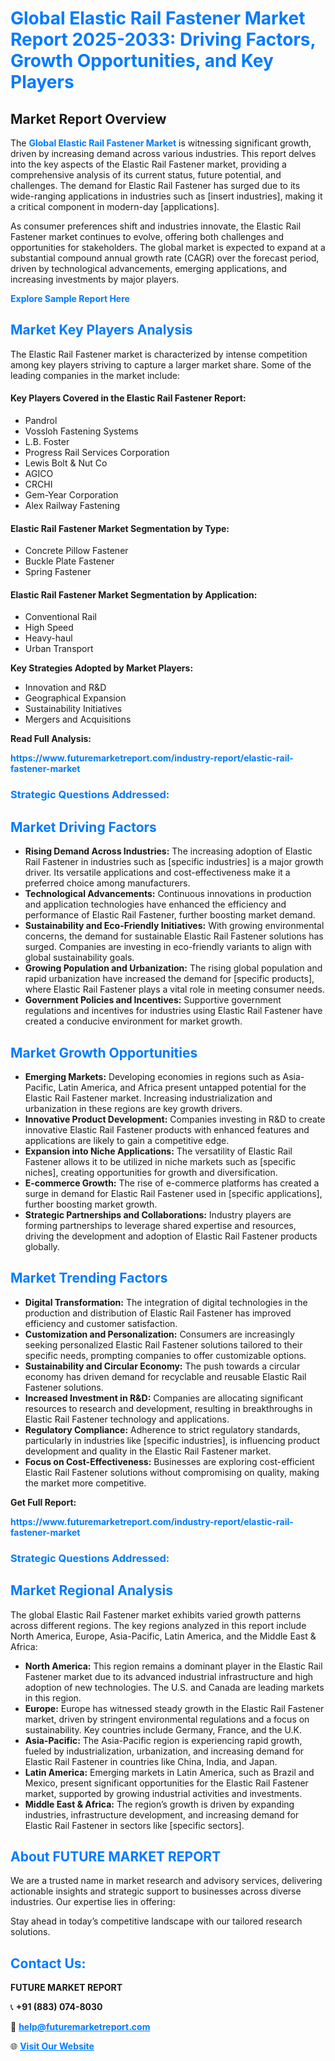 <h1 style="color: #007BFF;">Global Elastic Rail Fastener Market Report 2025-2033: Driving Factors, Growth Opportunities, and Key Players</h1>

<section id="overview">
<h2>Market Report Overview</h2>
<p>The <a href="https://www.futuremarketreport.com/industry-report/elastic-rail-fastener-market" style="color: #007BFF; text-decoration: none;"><strong>Global Elastic Rail Fastener Market</strong></a> is witnessing significant growth, driven by increasing demand across various industries. This report delves into the key aspects of the Elastic Rail Fastener market, providing a comprehensive analysis of its current status, future potential, and challenges. The demand for Elastic Rail Fastener has surged due to its wide-ranging applications in industries such as [insert industries], making it a critical component in modern-day [applications].</p>
<p>As consumer preferences shift and industries innovate, the Elastic Rail Fastener market continues to evolve, offering both challenges and opportunities for stakeholders. The global market is expected to expand at a substantial compound annual growth rate (CAGR) over the forecast period, driven by technological advancements, emerging applications, and increasing investments by major players.</p>
</section>

<section id="overview">
<p><a href="https://www.futuremarketreport.com/request-sample/reportId=61224" style="color: #007BFF; text-decoration: none;"><strong>Explore Sample Report Here</strong></a></p>
</section>

<section id="key-players">
<h2 style="color: #007BFF;">Market Key Players Analysis</h2>
<p>The Elastic Rail Fastener market is characterized by intense competition among key players striving to capture a larger market share. Some of the leading companies in the market include:</p>
<h4>Key Players Covered in the Elastic Rail Fastener Report:</h4>
<ul><li>Pandrol</li><li>Vossloh Fastening Systems</li><li>L.B. Foster</li><li>Progress Rail Services Corporation</li><li>Lewis Bolt &amp; Nut Co</li><li>AGICO</li><li>CRCHI</li><li>Gem-Year Corporation</li><li>Alex Railway Fastening</li></ul>
<h4>Elastic Rail Fastener Market Segmentation by Type:</h4>
<ul><li>Concrete Pillow Fastener</li><li>Buckle Plate Fastener</li><li>Spring Fastener</li></ul>

<h4>Elastic Rail Fastener Market Segmentation by Application:</h4>
<ul><li>Conventional Rail</li><li>High Speed</li><li>Heavy-haul</li><li>Urban Transport</li></ul>
<p><strong>Key Strategies Adopted by Market Players:</strong></p>
<ul>
<li>Innovation and R&D</li>
<li>Geographical Expansion</li>
<li>Sustainability Initiatives</li>
<li>Mergers and Acquisitions</li>
</ul>
</section>

<section>
<p><strong>Read Full Analysis: </strong></p><a href="https://www.futuremarketreport.com/industry-report/elastic-rail-fastener-market" style="color: #007BFF; text-decoration: none;"><strong>https://www.futuremarketreport.com/industry-report/elastic-rail-fastener-market</strong></a>
<h3 style="color: #007BFF;">Strategic Questions Addressed:</h3>
</section>

<section id="driving-factors">
<h2 style="color: #007BFF;">Market Driving Factors</h2>
<ul>
<li><strong>Rising Demand Across Industries:</strong> The increasing adoption of Elastic Rail Fastener in industries such as [specific industries] is a major growth driver. Its versatile applications and cost-effectiveness make it a preferred choice among manufacturers.</li>
<li><strong>Technological Advancements:</strong> Continuous innovations in production and application technologies have enhanced the efficiency and performance of Elastic Rail Fastener, further boosting market demand.</li>
<li><strong>Sustainability and Eco-Friendly Initiatives:</strong> With growing environmental concerns, the demand for sustainable Elastic Rail Fastener solutions has surged. Companies are investing in eco-friendly variants to align with global sustainability goals.</li>
<li><strong>Growing Population and Urbanization:</strong> The rising global population and rapid urbanization have increased the demand for [specific products], where Elastic Rail Fastener plays a vital role in meeting consumer needs.</li>
<li><strong>Government Policies and Incentives:</strong> Supportive government regulations and incentives for industries using Elastic Rail Fastener have created a conducive environment for market growth.</li>
</ul>
</section>

<section id="growth-opportunities">
<h2 style="color: #007BFF;">Market Growth Opportunities</h2>
<ul>
<li><strong>Emerging Markets:</strong> Developing economies in regions such as Asia-Pacific, Latin America, and Africa present untapped potential for the Elastic Rail Fastener market. Increasing industrialization and urbanization in these regions are key growth drivers.</li>
<li><strong>Innovative Product Development:</strong> Companies investing in R&D to create innovative Elastic Rail Fastener products with enhanced features and applications are likely to gain a competitive edge.</li>
<li><strong>Expansion into Niche Applications:</strong> The versatility of Elastic Rail Fastener allows it to be utilized in niche markets such as [specific niches], creating opportunities for growth and diversification.</li>
<li><strong>E-commerce Growth:</strong> The rise of e-commerce platforms has created a surge in demand for Elastic Rail Fastener used in [specific applications], further boosting market growth.</li>
<li><strong>Strategic Partnerships and Collaborations:</strong> Industry players are forming partnerships to leverage shared expertise and resources, driving the development and adoption of Elastic Rail Fastener products globally.</li>
</ul>
</section>

<section id="trending-factors">
<h2 style="color: #007BFF;">Market Trending Factors</h2>
<ul>
<li><strong>Digital Transformation:</strong> The integration of digital technologies in the production and distribution of Elastic Rail Fastener has improved efficiency and customer satisfaction.</li>
<li><strong>Customization and Personalization:</strong> Consumers are increasingly seeking personalized Elastic Rail Fastener solutions tailored to their specific needs, prompting companies to offer customizable options.</li>
<li><strong>Sustainability and Circular Economy:</strong> The push towards a circular economy has driven demand for recyclable and reusable Elastic Rail Fastener solutions.</li>
<li><strong>Increased Investment in R&D:</strong> Companies are allocating significant resources to research and development, resulting in breakthroughs in Elastic Rail Fastener technology and applications.</li>
<li><strong>Regulatory Compliance:</strong> Adherence to strict regulatory standards, particularly in industries like [specific industries], is influencing product development and quality in the Elastic Rail Fastener market.</li>
<li><strong>Focus on Cost-Effectiveness:</strong> Businesses are exploring cost-efficient Elastic Rail Fastener solutions without compromising on quality, making the market more competitive.</li>
</ul>
</section>

<section>
<p><strong>Get Full Report: </strong></p><a href="https://www.futuremarketreport.com/industry-report/elastic-rail-fastener-market" style="color: #007BFF; text-decoration: none;"><strong>https://www.futuremarketreport.com/industry-report/elastic-rail-fastener-market</strong></a>
<h3 style="color: #007BFF;">Strategic Questions Addressed:</h3>
</section>


<section id="regional-analysis">
<h2 style="color: #007BFF;">Market Regional Analysis</h2>
<p>The global Elastic Rail Fastener market exhibits varied growth patterns across different regions. The key regions analyzed in this report include North America, Europe, Asia-Pacific, Latin America, and the Middle East & Africa:</p>
<ul>
<li><strong>North America:</strong> This region remains a dominant player in the Elastic Rail Fastener market due to its advanced industrial infrastructure and high adoption of new technologies. The U.S. and Canada are leading markets in this region.</li>
<li><strong>Europe:</strong> Europe has witnessed steady growth in the Elastic Rail Fastener market, driven by stringent environmental regulations and a focus on sustainability. Key countries include Germany, France, and the U.K.</li>
<li><strong>Asia-Pacific:</strong> The Asia-Pacific region is experiencing rapid growth, fueled by industrialization, urbanization, and increasing demand for Elastic Rail Fastener in countries like China, India, and Japan.</li>
<li><strong>Latin America:</strong> Emerging markets in Latin America, such as Brazil and Mexico, present significant opportunities for the Elastic Rail Fastener market, supported by growing industrial activities and investments.</li>
<li><strong>Middle East & Africa:</strong> The region’s growth is driven by expanding industries, infrastructure development, and increasing demand for Elastic Rail Fastener in sectors like [specific sectors].</li>
</ul>
</section>

<footer>
<h2 style="color: #007BFF;">About FUTURE MARKET REPORT</h2>
<p>We are a trusted name in market research and advisory services, delivering actionable insights and strategic support to businesses across diverse industries. Our expertise lies in offering:</p>

<p>Stay ahead in today’s competitive landscape with our tailored research solutions.</p>

<h2 style="color: #007BFF;">Contact Us:</h2>
<p><strong>FUTURE MARKET REPORT</strong></p>
<p>📞 <strong>+91 (883) 074-8030</strong></p>
<p>📧 <strong><a href="mailto:help@futuremarketreport.com" style="color: #007BFF;">help@futuremarketreport.com</a></strong></p>
<p>🌐 <strong><a href="https://www.futuremarketreport.com/" style="color: #007BFF;">Visit Our Website</a></strong></p>
</footer>